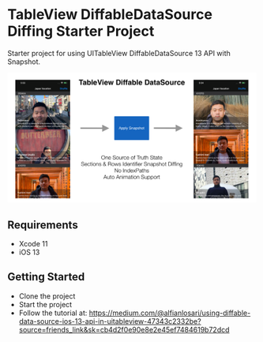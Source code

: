 # TableView DiffableDataSource Diffing Starter Project
Starter project for using UITableView DiffableDataSource 13 API with Snapshot.

![Alt text](./promo.png?raw=true "Sample TableViewDataSource App")

## Requirements
- Xcode 11
- iOS 13

## Getting Started
- Clone the project
- Start the project
- Follow the tutorial at: https://medium.com/@alfianlosari/using-diffable-data-source-ios-13-api-in-uitableview-47343c2332be?source=friends_link&sk=cb4d2f0e90e8e2e45ef7484619b72dcd

